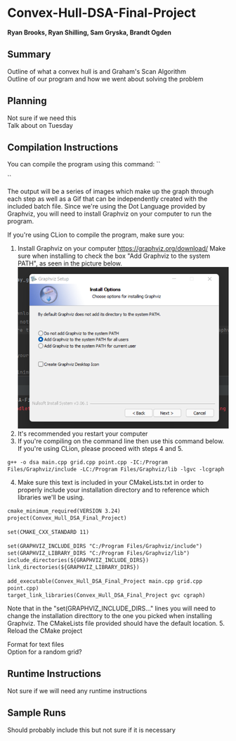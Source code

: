 # Convex-Hull-DSA-Final-Project
**Ryan Brooks, Ryan Shilling, Sam Gryska, Brandt Ogden**

## Summary
Outline of what a convex hull is and Graham's Scan Algorithm  
Outline of our program and how we went about solving the problem

## Planning 
Not sure if we need this   
Talk about on Tuesday

## Compilation Instructions
You can compile the program using this command:
``

``

The output will be a series of images which make up the graph through each step as well as a Gif that can be independently created with the included batch file. 
Since we're using the Dot Language provided by Graphviz, you will need to install Graphviz on your computer to run the program. 

If you're using CLion to compile the program, make sure you:
1. Install Graphviz on your computer https://graphviz.org/download/ Make sure when installing to check the box "Add Graphviz to the system PATH", as seen in the picture below.
   ![graphvizinstallpicture.png](graphvizinstallpicture.png)
2. It's recommended you restart your computer
3. If you're compiling on the command line then use this command below. If you're using CLion, please proceed with steps 4 and 5.
```
g++ -o dsa main.cpp grid.cpp point.cpp -IC:/Program Files/Graphviz/include -LC:/Program Files/Graphviz/lib -lgvc -lcgraph
```

4. Make sure this text is included in your CMakeLists.txt in order to properly include your installation directory and to reference which libraries we'll be using.

```
cmake_minimum_required(VERSION 3.24)
project(Convex_Hull_DSA_Final_Project)

set(CMAKE_CXX_STANDARD 11)

set(GRAPHVIZ_INCLUDE_DIRS "C:/Program Files/Graphviz/include")
set(GRAPHVIZ_LIBRARY_DIRS "C:/Program Files/Graphviz/lib")
include_directories(${GRAPHVIZ_INCLUDE_DIRS})
link_directories(${GRAPHVIZ_LIBRARY_DIRS})

add_executable(Convex_Hull_DSA_Final_Project main.cpp grid.cpp point.cpp)
target_link_libraries(Convex_Hull_DSA_Final_Project gvc cgraph)
```
Note that in the "set(GRAPHVIZ_INCLUDE_DIRS..." lines you will need to change the installation directtory to the one you picked when installing Graphviz. The CMakeLists file provided should have the default location.
5. Reload the CMake project






Format for text files  
Option for a random grid?  

## Runtime Instructions
Not sure if we will need any runtime instructions

## Sample Runs
Should probably include this but not sure if it is necessary

